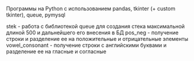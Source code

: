 Программы на Python с использованием pandas, tkinter (+ custom tkinter), queue, pymysql

stek - работа с библиотекой queue для создания стека максимальной длиной 500 и дальнейшего его внесения в БД
pos_neg - получение строки и разделение ее на положительные и отрицательные элементы
vowel_consonant - получение строки с английскими буквами и разделение ее на гласные и согласные

